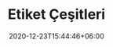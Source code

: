 ---
title: "Etiket Çeşitleri"
date: 2020-12-23T15:44:46+06:00
type: urunler
image: "images/projects/etiket-cesitleri.jpg"
category: [""]
projects: [
    "Kuşe Etiketler|images/projects/kuse-etiketler.png",
    "Kırılgan Etiketler|images/projects/kirilgan-etiketler.jpeg"
]
---